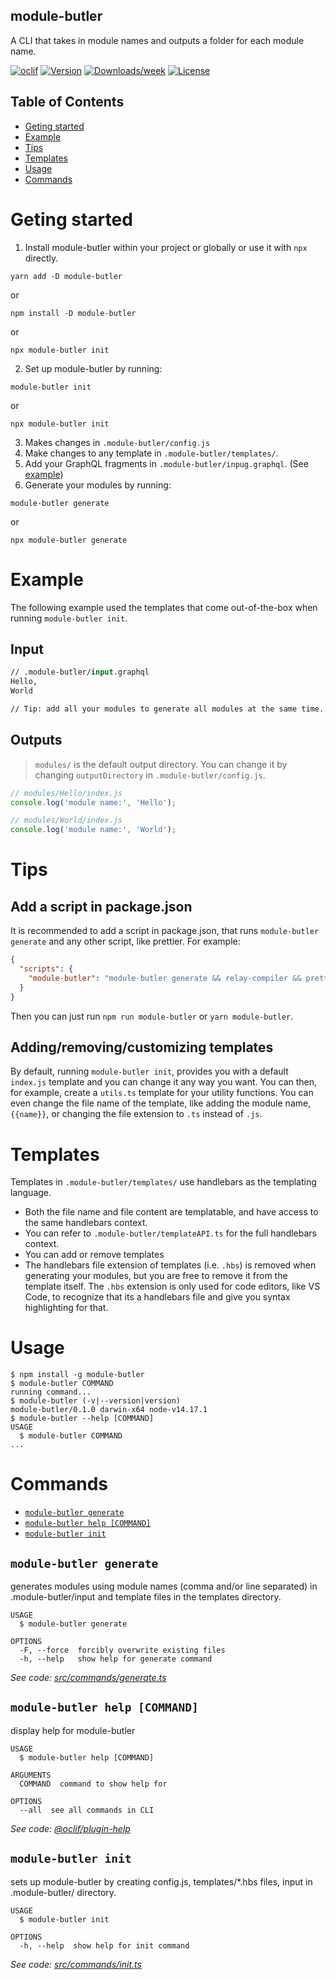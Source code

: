 ## module-butler

A CLI that takes in module names and outputs a folder for each module name.

[![oclif](https://img.shields.io/badge/cli-oclif-brightgreen.svg)](https://oclif.io)
[![Version](https://img.shields.io/npm/v/module-butler.svg)](https://npmjs.org/package/module-butler)
[![Downloads/week](https://img.shields.io/npm/dw/module-butler.svg)](https://npmjs.org/package/module-butler)
[![License](https://img.shields.io/npm/l/module-butler.svg)](https://github.com/richardguerre/module-butler/blob/master/package.json)

## Table of Contents

<!-- toc -->
* [Geting started](#geting-started)
* [Example](#example)
* [Tips](#tips)
* [Templates](#templates)
* [Usage](#usage)
* [Commands](#commands)
<!-- tocstop -->

# Geting started

1. Install module-butler within your project or globally or use it with `npx` directly.

```
yarn add -D module-butler
```

or

```
npm install -D module-butler
```

or

```
npx module-butler init
```

2. Set up module-butler by running:

```
module-butler init
```

or

```
npx module-butler init
```

3. Makes changes in `.module-butler/config.js`
4. Make changes to any template in `.module-butler/templates/`.
5. Add your GraphQL fragments in `.module-butler/inpug.graphql`. (See [example](#example))
6. Generate your modules by running:

```
module-butler generate
```

or

```
npx module-butler generate
```

# Example

The following example used the templates that come out-of-the-box when running `module-butler init`.

## Input

```graphql
// .module-butler/input.graphql
Hello,
World

// Tip: add all your modules to generate all modules at the same time.
```

## Outputs

> `modules/` is the default output directory. You can change it by changing `outputDirectory` in `.module-butler/config.js`.

```js
// modules/Hello/index.js
console.log('module name:', 'Hello');
```

```js
// modules/World/index.js
console.log('module name:', 'World');
```

# Tips

## Add a script in package.json

It is recommended to add a script in package.json, that runs `module-butler generate` and any other script, like prettier.
For example:

```json
{
  "scripts": {
    "module-butler": "module-butler generate && relay-compiler && prettier --write modules/"
  }
}
```

Then you can just run `npm run module-butler` or `yarn module-butler`.

## Adding/removing/customizing templates

By default, running `module-butler init`, provides you with a default `index.js` template and you can change it any way you want. You can then, for example, create a `utils.ts` template for your utility functions. You can even change the file name of the template, like adding the module name, `{{name}}`, or changing the file extension to `.ts` instead of `.js`.

# Templates

Templates in `.module-butler/templates/` use handlebars as the templating language.

- Both the file name and file content are templatable, and have access to the same handlebars context.
- You can refer to `.module-butler/templateAPI.ts` for the full handlebars context.
- You can add or remove templates
- The handlebars file extension of templates (i.e. `.hbs`) is removed when generating your modules, but you are free to remove it from the template itself. The `.hbs` extension is only used for code editors, like VS Code, to recognize that its a handlebars file and give you syntax highlighting for that.

# Usage

<!-- usage -->
```sh-session
$ npm install -g module-butler
$ module-butler COMMAND
running command...
$ module-butler (-v|--version|version)
module-butler/0.1.0 darwin-x64 node-v14.17.1
$ module-butler --help [COMMAND]
USAGE
  $ module-butler COMMAND
...
```
<!-- usagestop -->

# Commands

<!-- commands -->
* [`module-butler generate`](#module-butler-generate)
* [`module-butler help [COMMAND]`](#module-butler-help-command)
* [`module-butler init`](#module-butler-init)

## `module-butler generate`

generates modules using module names (comma and/or line separated) in .module-butler/input and template files in the templates directory.

```
USAGE
  $ module-butler generate

OPTIONS
  -F, --force  forcibly overwrite existing files
  -h, --help   show help for generate command
```

_See code: [src/commands/generate.ts](https://github.com/richardguerre/module-butler/blob/v0.1.0/src/commands/generate.ts)_

## `module-butler help [COMMAND]`

display help for module-butler

```
USAGE
  $ module-butler help [COMMAND]

ARGUMENTS
  COMMAND  command to show help for

OPTIONS
  --all  see all commands in CLI
```

_See code: [@oclif/plugin-help](https://github.com/oclif/plugin-help/blob/v3.2.2/src/commands/help.ts)_

## `module-butler init`

sets up module-butler by creating config.js, templates/*.hbs files, input in .module-butler/ directory.

```
USAGE
  $ module-butler init

OPTIONS
  -h, --help  show help for init command
```

_See code: [src/commands/init.ts](https://github.com/richardguerre/module-butler/blob/v0.1.0/src/commands/init.ts)_
<!-- commandsstop -->
